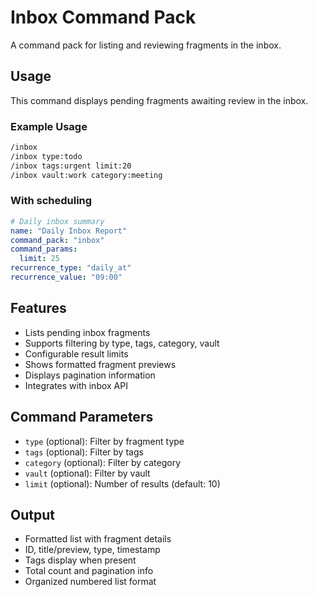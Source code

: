 # Inbox Command Pack

A command pack for listing and reviewing fragments in the inbox.

## Usage

This command displays pending fragments awaiting review in the inbox.

### Example Usage

```bash
/inbox
/inbox type:todo
/inbox tags:urgent limit:20
/inbox vault:work category:meeting
```

### With scheduling

```yaml
# Daily inbox summary
name: "Daily Inbox Report"
command_pack: "inbox"
command_params:
  limit: 25
recurrence_type: "daily_at"
recurrence_value: "09:00"
```

## Features

- Lists pending inbox fragments
- Supports filtering by type, tags, category, vault
- Configurable result limits
- Shows formatted fragment previews
- Displays pagination information
- Integrates with inbox API

## Command Parameters

- `type` (optional): Filter by fragment type
- `tags` (optional): Filter by tags
- `category` (optional): Filter by category
- `vault` (optional): Filter by vault
- `limit` (optional): Number of results (default: 10)

## Output

- Formatted list with fragment details
- ID, title/preview, type, timestamp
- Tags display when present
- Total count and pagination info
- Organized numbered list format